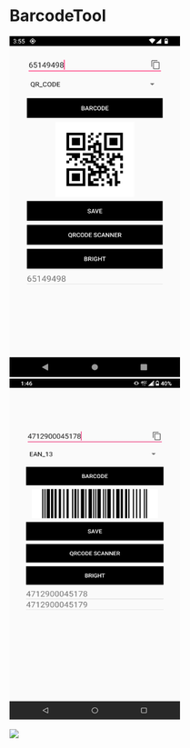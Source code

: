 # BarcodeTool

<img src="Cover.png" width="300" height="600"/> <img src="Cover2.jpg" width="300" height="600"/>

![](https://img.shields.io/github/downloads/gemilepus/Android-BarcodeTool/total?style=for-the-badge)
